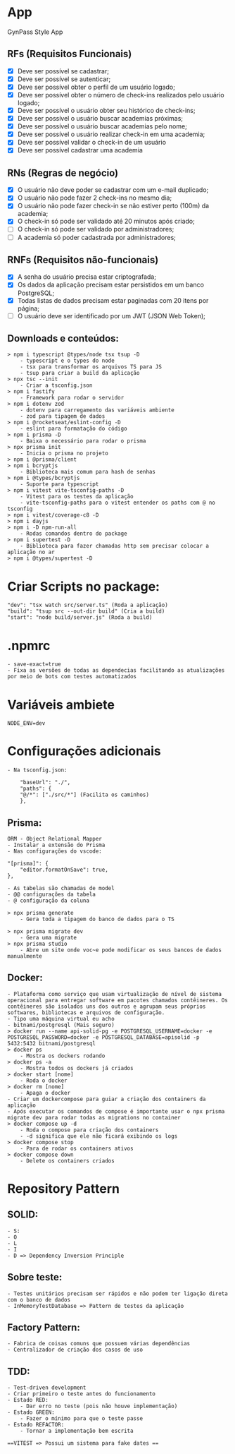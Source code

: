 # App

GynPass Style App

## RFs (Requisitos Funcionais)

- [x] Deve ser possível se cadastrar;
- [x] Deve ser possível se autenticar;
- [x] Deve ser possível obter o perfil de um usuário logado;
- [x] Deve ser possível obter o número de check-ins realizados pelo usuário logado;
- [x] Deve ser possível o usuário obter seu histórico de check-ins;
- [x] Deve ser possível o usuário buscar academias próximas;
- [x] Deve ser possível o usuário buscar academias pelo nome;
- [x] Deve ser possível o usuário realizar check-in em uma academia;
- [x] Deve ser possível validar o check-in de um usuário
- [x] Deve ser possível cadastrar uma academia

## RNs (Regras de negócio)

- [x] O usuário não deve poder se cadastrar com um e-mail duplicado;
- [x] O usuário não pode fazer 2 check-ins no mesmo dia;
- [x] O usuário não pode fazer check-in se não estiver perto (100m) da academia;
- [x] O check-in só pode ser validado até 20 minutos após criado;
- [ ] O check-in só pode ser validado por administradores;
- [ ] A academia só poder cadastrada por administradores;

## RNFs (Requisitos não-funcionais)

- [x] A senha do usuário precisa estar criptografada;
- [x] Os dados da aplicação precisam estar persistidos em um banco PostgreSQL;
- [x] Todas listas de dados precisam estar paginadas com 20 itens por página;
- [ ] O usuário deve ser identificado por um JWT (JSON Web Token);

## Downloads e conteúdos:
    > npm i typescript @types/node tsx tsup -D
        - typescript e o types do node
        - tsx para transformar os arquivos TS para JS
        - tsup para criar a build da aplicação
    > npx tsc --init 
        - Criar a tsconfig.json
    > npm i fastify
        - Framework para rodar o servidor
    > npm i dotenv zod
        - dotenv para carregamento das variáveis ambiente
        - zod para tipagem de dados
    > npm i @rocketseat/eslint-config -D
        - eslint para formatação do código
    > npm i prisma -D
        - Baixa o necessário para rodar o prisma
    > npx prisma init
        - Inicia o prisma no projeto
    > npm i @prisma/client
    > npm i bcryptjs
        - Biblioteca mais comum para hash de senhas
    > npm i @types/bcryptjs
        - Suporte para typescript
    > npm i vitest vite-tsconfig-paths -D
        - Vitest para os testes da aplicação
        - vite-tsconfig-paths para o vitest entender os paths com @ no tsconfig
    > npm i vitest/coverage-c8 -D
    > npm i dayjs
    > npm i -D npm-run-all
        - Rodas comandos dentro do package
    > npm i supertest -D
        - Biblioteca para fazer chamadas http sem precisar colocar a aplicação no ar
    > npm i @types/supertest -D

# Criar Scripts no package:
    "dev": "tsx watch src/server.ts" (Roda a aplicação)
    "build": "tsup src --out-dir build" (Cria a build)
    "start": "node build/server.js" (Roda a build)

# .npmrc
    - save-exact=true
    - Fixa as versões de todas as dependecias facilitando as atualizações por meio de bots com testes automatizados

# Variáveis ambiete
    NODE_ENV=dev

# Configurações adicionais
    - Na tsconfig.json:

        "baseUrl": "./",   
        "paths": {
        "@/*": ["./src/*"] (Facilita os caminhos)
        },  

## Prisma:
    ORM - Object Relational Mapper
    - Instalar a extensão do Prisma
    - Nas configurações do vscode: 

    "[prisma]": {
        "editor.formatOnSave": true,
    },

    - As tabelas são chamadas de model
    - @@ configurações da tabela
    - @ configuração da coluna

    > npx prisma generate
        - Gera toda a tipagem do banco de dados para o TS

    > npx prisma migrate dev
        - Gera uma migrate
    > npx prisma studio
        - Abre um site onde voc~e pode modificar os seus bancos de dados manualmente

## Docker:
    - Plataforma como serviço que usam virtualização de nível de sistema operacional para entregar software em pacotes chamados contêineres. Os contêineres são isolados uns dos outros e agrupam seus próprios softwares, bibliotecas e arquivos de configuração.
    - Tipo uma máquina virtual eu acho
    - bitnami/postgresql (Mais seguro)
    > docker run --name api-solid-pg -e POSTGRESQL_USERNAME=docker -e POSTGRESQL_PASSWORD=docker -e POSTGRESQL_DATABASE=apisolid -p 5432:5432 bitnami/postgresql
    > docker ps 
        - Mostra os dockers rodando
    > docker ps -a
        - Mostra todos os dockers já criados
    > docker start [nome]
        - Roda o docker
    > docker rm [nome]
        - Apaga o docker
    - Criar um dockercompose para guiar a criação dos containers da aplicação
    - Após executar os comandos de compose é importante usar o npx prisma migrate dev para rodar todas as migrations no container
    > docker compose up -d
        - Roda o compose para criação dos containers
        - -d significa que ele não ficará exibindo os logs
    > docker compose stop
        - Para de rodar os containers ativos
    > docker compose down
        - Delete os containers criados

# Repository Pattern

## SOLID:
    - S:
    - O
    - L
    - I
    - D => Dependency Inversion Principle

## Sobre teste:
    - Testes unitários precisam ser rápidos e não podem ter ligação direta com o banco de dados
    - InMemoryTestDatabase => Pattern de testes da aplicação

## Factory Pattern:
    - Fabrica de coisas comuns que possuem várias dependências
    - Centralizador de criação dos casos de uso

## TDD:
    - Test-driven development
    - Criar primeiro o teste antes do funcionamento
    - Estado RED:
        - Dar erro no teste (pois não houve implementação)
    - Estado GREEN:
        - Fazer o mínimo para que o teste passe
    - Estado REFACTOR:
        - Tornar a implementação bem escrita

    ==VITEST => Possui um sistema para fake dates ==